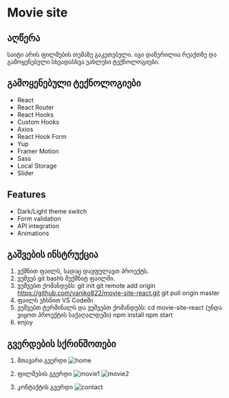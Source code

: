 # Movie site

## აღწერა
საიტი არის ფილმების თემაზე გაკეთებული. იგი დაწერილია რეაქთზე და გამოყენებული სხვადასხვა უახლესი ტექნოლოგიები.

## გამოყენებული ტექნოლოგიები
- React
- React Router
- React Hooks
- Custom Hooks
- Axios
- React Hook Form
- Yup
- Framer Motion
- Sass
- Local Storage
- Slider

## Features
- Dark/Light theme switch
- Form validation
- API integration
- Animations

## გაშვების ინსტრუქცია
1. ვქმნით ფაილს, სადაც დავფულავთ პროექტს.
2. ვუშვებ git bashს შექმნიტ ფაილში.
3. ვუშვებთ ქომანდებს:
   git init
   git remote add origin https://github.com/vaniko822/movie-site-react.git
   git pull origin master
4. ფაილს ვხსნით VS Codeში
5. ვუშვებთ ტერმინალს და ვუშვებთ ქომანდებს:
   cd movie-site-react (უნდა ვიყოთ პროექტის საქაღალდეში)
   npm install
   npm start
6. enjoy

## გვერდების სქრინშოთები
1. მთავარი გვერდი
![home](https://github.com/vaniko822/movie-site-react/assets/83824294/77c6bd36-33af-4cb7-a41f-3bf0ef523ee5)

2. ფილმების გვერდი
![movie1](https://github.com/vaniko822/movie-site-react/assets/83824294/247a549b-5eff-4737-acda-58659bf3abc2)
![movie2](https://github.com/vaniko822/movie-site-react/assets/83824294/3e997f15-e12d-446b-9b7e-6894e920cb7f)

3. კონტაქტის გვერდი
![contact](https://github.com/vaniko822/movie-site-react/assets/83824294/81b28814-7aa3-4685-839c-12726b18776c)


